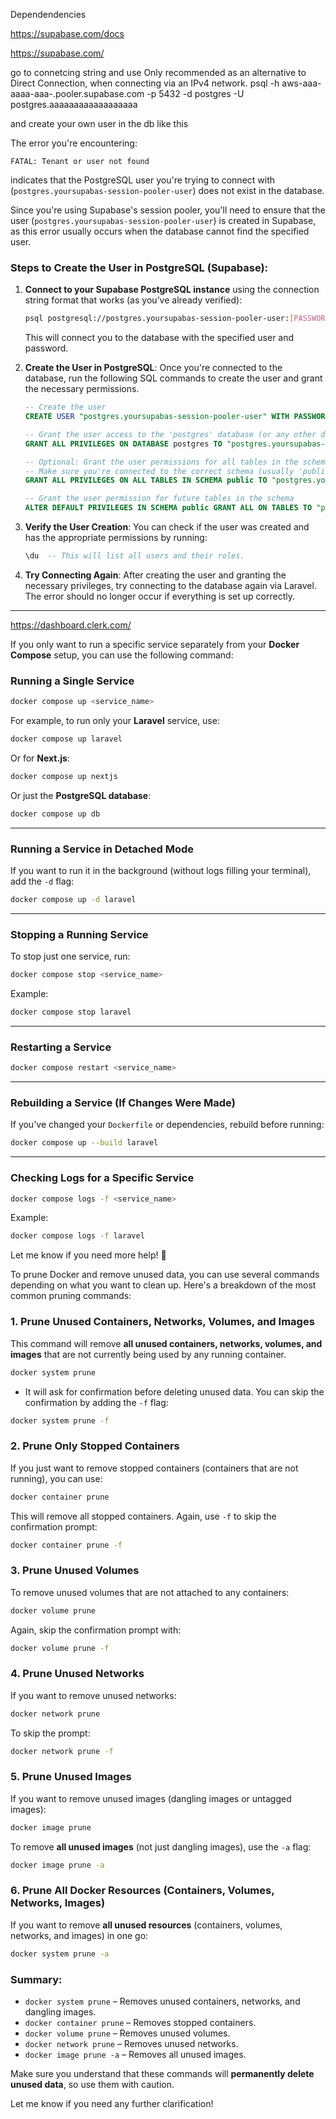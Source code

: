 Dependendencies

https://supabase.com/docs

https://supabase.com/

go to connetcing string and use
Only recommended as an alternative to Direct Connection, when connecting via an IPv4 network.
psql -h aws-aaa-aaaa-aaa-.pooler.supabase.com -p 5432 -d postgres -U postgres.aaaaaaaaaaaaaaaaaa


and create your own user in the db like this

The error you're encountering:

```
FATAL: Tenant or user not found
```

indicates that the PostgreSQL user you're trying to connect with (`postgres.yoursupabas-session-pooler-user`) does not exist in the database.

Since you're using Supabase's session pooler, you'll need to ensure that the user (`postgres.yoursupabas-session-pooler-user`) is created in Supabase, as this error usually occurs when the database cannot find the specified user.

### Steps to Create the User in PostgreSQL (Supabase):

1. **Connect to your Supabase PostgreSQL instance** using the connection string format that works (as you’ve already verified):
   ```bash
   psql postgresql://postgres.yoursupabas-session-pooler-user:[PASSWORD]@aws-0-eu-west-2.pooler.supabase.com:5432/postgres
   ```

   This will connect you to the database with the specified user and password.

2. **Create the User in PostgreSQL**:
   Once you're connected to the database, run the following SQL commands to create the user and grant the necessary permissions.

   ```sql
   -- Create the user
   CREATE USER "postgres.yoursupabas-session-pooler-user" WITH PASSWORD '[PASSWORD]';

   -- Grant the user access to the 'postgres' database (or any other database you're using)
   GRANT ALL PRIVILEGES ON DATABASE postgres TO "postgres.yoursupabas-session-pooler-user";

   -- Optional: Grant the user permissions for all tables in the schema
   -- Make sure you're connected to the correct schema (usually 'public' in Supabase)
   GRANT ALL PRIVILEGES ON ALL TABLES IN SCHEMA public TO "postgres.yoursupabas-session-pooler-user";
   
   -- Grant the user permission for future tables in the schema
   ALTER DEFAULT PRIVILEGES IN SCHEMA public GRANT ALL ON TABLES TO "postgres.yoursupabas-session-pooler-user";
   ```

3. **Verify the User Creation**:
   You can check if the user was created and has the appropriate permissions by running:
   
   ```sql
   \du  -- This will list all users and their roles.
   ```

4. **Try Connecting Again**:
   After creating the user and granting the necessary privileges, try connecting to the database again via Laravel. The error should no longer occur if everything is set up correctly.

---


https://dashboard.clerk.com/



If you only want to run a specific service separately from your **Docker Compose** setup, you can use the following command:  

### **Running a Single Service**  
```sh
docker compose up <service_name>
```
For example, to run only your **Laravel** service, use:  
```sh
docker compose up laravel
```
Or for **Next.js**:  
```sh
docker compose up nextjs
```
Or just the **PostgreSQL database**:  
```sh
docker compose up db
```

---

### **Running a Service in Detached Mode**  
If you want to run it in the background (without logs filling your terminal), add the `-d` flag:  
```sh
docker compose up -d laravel
```

---

### **Stopping a Running Service**  
To stop just one service, run:  
```sh
docker compose stop <service_name>
```
Example:  
```sh
docker compose stop laravel
```

---

### **Restarting a Service**  
```sh
docker compose restart <service_name>
```

---

### **Rebuilding a Service (If Changes Were Made)**  
If you've changed your `Dockerfile` or dependencies, rebuild before running:  
```sh
docker compose up --build laravel
```

---

### **Checking Logs for a Specific Service**  
```sh
docker compose logs -f <service_name>
```
Example:  
```sh
docker compose logs -f laravel
```

Let me know if you need more help! 🚀



To prune Docker and remove unused data, you can use several commands depending on what you want to clean up. Here's a breakdown of the most common pruning commands:

### 1. **Prune Unused Containers, Networks, Volumes, and Images**
This command will remove **all unused containers, networks, volumes, and images** that are not currently being used by any running container.

```bash
docker system prune
```

- It will ask for confirmation before deleting unused data. You can skip the confirmation by adding the `-f` flag:

```bash
docker system prune -f
```

### 2. **Prune Only Stopped Containers**
If you just want to remove stopped containers (containers that are not running), you can use:

```bash
docker container prune
```

This will remove all stopped containers. Again, use `-f` to skip the confirmation prompt:

```bash
docker container prune -f
```

### 3. **Prune Unused Volumes**
To remove unused volumes that are not attached to any containers:

```bash
docker volume prune
```

Again, skip the confirmation prompt with:

```bash
docker volume prune -f
```

### 4. **Prune Unused Networks**
If you want to remove unused networks:

```bash
docker network prune
```

To skip the prompt:

```bash
docker network prune -f
```

### 5. **Prune Unused Images**
If you want to remove unused images (dangling images or untagged images):

```bash
docker image prune
```

To remove **all unused images** (not just dangling images), use the `-a` flag:

```bash
docker image prune -a
```

### 6. **Prune All Docker Resources (Containers, Volumes, Networks, Images)**
If you want to remove **all unused resources** (containers, volumes, networks, and images) in one go:

```bash
docker system prune -a
```

### Summary:
- `docker system prune` – Removes unused containers, networks, and dangling images.
- `docker container prune` – Removes stopped containers.
- `docker volume prune` – Removes unused volumes.
- `docker network prune` – Removes unused networks.
- `docker image prune -a` – Removes all unused images.

Make sure you understand that these commands will **permanently delete unused data**, so use them with caution.

Let me know if you need any further clarification!




